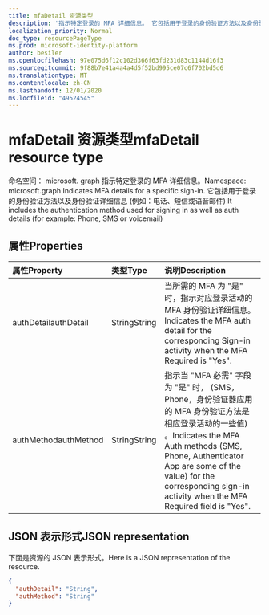 ```yaml
---
title: mfaDetail 资源类型
description: '指示特定登录的 MFA 详细信息。 它包括用于登录的身份验证方法以及身份验证详细信息 (例如：电话、短信或语音邮件)  '
localization_priority: Normal
doc_type: resourcePageType
ms.prod: microsoft-identity-platform
author: besiler
ms.openlocfilehash: 97e075d6f12c102d366f63fd231d83c1144d16f3
ms.sourcegitcommit: 9f88b7e41a4a4a4d5f52bd995ce07c6f702bd5d6
ms.translationtype: MT
ms.contentlocale: zh-CN
ms.lasthandoff: 12/01/2020
ms.locfileid: "49524545"
---
```

# <a name="mfadetail-resource-type"></a><span data-ttu-id="834d2-104">mfaDetail 资源类型</span><span class="sxs-lookup"><span data-stu-id="834d2-104">mfaDetail resource type</span></span>

<span data-ttu-id="834d2-105">命名空间： microsoft. graph 指示特定登录的 MFA 详细信息。</span><span class="sxs-lookup"><span data-stu-id="834d2-105">Namespace: microsoft.graph Indicates MFA details for a specific sign-in.</span></span> <span data-ttu-id="834d2-106">它包括用于登录的身份验证方法以及身份验证详细信息 (例如：电话、短信或语音邮件) </span><span class="sxs-lookup"><span data-stu-id="834d2-106">It includes the authentication method used for signing in as well as auth details (for example: Phone, SMS or voicemail)</span></span>



## <a name="properties"></a><span data-ttu-id="834d2-107">属性</span><span class="sxs-lookup"><span data-stu-id="834d2-107">Properties</span></span>
| <span data-ttu-id="834d2-108">属性</span><span class="sxs-lookup"><span data-stu-id="834d2-108">Property</span></span>     | <span data-ttu-id="834d2-109">类型</span><span class="sxs-lookup"><span data-stu-id="834d2-109">Type</span></span>   |<span data-ttu-id="834d2-110">说明</span><span class="sxs-lookup"><span data-stu-id="834d2-110">Description</span></span>|
|:---------------|:--------|:----------|
|<span data-ttu-id="834d2-111">authDetail</span><span class="sxs-lookup"><span data-stu-id="834d2-111">authDetail</span></span>|<span data-ttu-id="834d2-112">String</span><span class="sxs-lookup"><span data-stu-id="834d2-112">String</span></span>|<span data-ttu-id="834d2-113">当所需的 MFA 为 "是" 时，指示对应登录活动的 MFA 身份验证详细信息。</span><span class="sxs-lookup"><span data-stu-id="834d2-113">Indicates the MFA auth detail for the corresponding Sign-in activity when the MFA Required is "Yes".</span></span>|
|<span data-ttu-id="834d2-114">authMethod</span><span class="sxs-lookup"><span data-stu-id="834d2-114">authMethod</span></span>|<span data-ttu-id="834d2-115">String</span><span class="sxs-lookup"><span data-stu-id="834d2-115">String</span></span>|<span data-ttu-id="834d2-116">指示当 "MFA 必需" 字段为 "是" 时， (SMS，Phone，身份验证器应用的 MFA 身份验证方法是相应登录活动的一些值) 。</span><span class="sxs-lookup"><span data-stu-id="834d2-116">Indicates the MFA Auth methods (SMS, Phone, Authenticator App are some of the value) for the corresponding sign-in activity when the MFA Required field is "Yes".</span></span>|

## <a name="json-representation"></a><span data-ttu-id="834d2-117">JSON 表示形式</span><span class="sxs-lookup"><span data-stu-id="834d2-117">JSON representation</span></span>

<span data-ttu-id="834d2-118">下面是资源的 JSON 表示形式。</span><span class="sxs-lookup"><span data-stu-id="834d2-118">Here is a JSON representation of the resource.</span></span>

<!-- {
  "blockType": "resource",
  "optionalProperties": [

  ],
  "@odata.type": "microsoft.graph.mfaDetail"
}-->

```json
{
  "authDetail": "String",
  "authMethod": "String"
}

```

<!-- uuid: 8fcb5dbc-d5aa-4681-8e31-b001d5168d79
2015-10-25 14:57:30 UTC -->
<!-- {
  "type": "#page.annotation",
  "description": "mfaDetail resource",
  "keywords": "",
  "section": "documentation",
  "tocPath": ""
}-->


